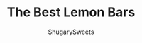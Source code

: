 ---
layout: ../../layouts/MarkdownPostLayout.astro
title: The Best Lemon Bars
author: ShugarySweets
pubDate: 2018-11-24
description: "If youre looking for the best Lemon Bars recipe, this one is it. Buttery shortbread crust with a sweet and tangy lemon filling!"
image_url: https://www.shugarysweets.com/wp-content/uploads/2018/11/untitledbars3.jpg
tags: ["Brownies and Bars","American"]
calories: 223
protein: 2
carbohydrates: 35
fats: 9
fiber: 0
ingredients: ["1/2 cup unsalted butter, cold","1 cup all-purpose flour","1/4 cup powdered sugar","1 cup granulated sugar","2 Tablespoons all-purpose flour","1/2 teaspoon baking powder","2 large eggs","2 Tablespoons lemon juice","1 teaspoon lemon zest (about 1 lemon worth)","3/4 cup powdered sugar, plus extra for dusting","1 Tablespoon lemon juice"]
serves: 12
time: "50 minutes"
prepTime: "15 minutes"
instructions: ["Line an 8 x 8 inch (or 9\" square pan) with foil or parchment paper. Set aside.","Preheat oven to 350 degrees F.","In a large mixing bowl, cut together the cold butter, all-purpose flour, and powdered sugar. Mixture may be crumbly. Press into bottom of prepared baking dish.","Bake crust in oven for about 15 minutes. ","While crust is baking, make the lemon filling. Combine granulated sugar, flour, baking powder, eggs, lemon juice, and lemon zest.","Remove crust from oven and immediately pour mixture over the baked crust. Return baking pan to oven for an additional 20 minutes, or until edges are golden brown.","Remove bars from oven. To make glaze, whisk together powdered sugar with lemon juice. Drizzle over warm bars. Cool completely then refrigerate for about 2 hours.","When chilled, remove from pan by lifting the foil (or parchment) and cut into squares. Sprinkle with powdered sugar and enjoy!"]
nutrition: ["223 calories","35 grams carbohydrates","51 milligrams cholesterol","9 grams fat","0 grams fiber","2 grams protein","5 grams saturated fat","35 milligrams sodium","26 grams sugar","0 grams trans fat","3 grams unsaturated fat"]
---
